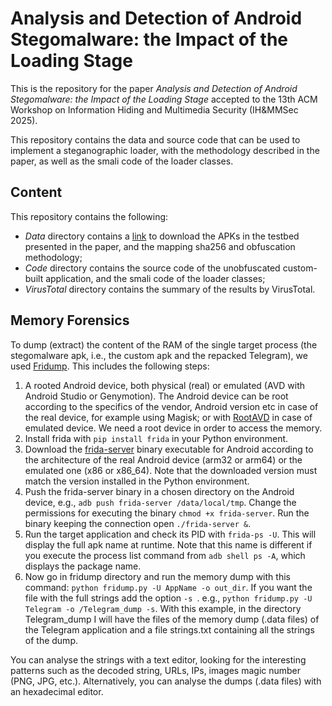# Analysis and Detection of Android Stegomalware: the Impact of the Loading Stage

This is the repository for the paper *Analysis and Detection of Android Stegomalware: the Impact of the Loading Stage* accepted to the 13th ACM Workshop on Information Hiding and Multimedia Security (IH&MMSec 2025).

This repository contains the data and source code that can be used to implement a steganographic loader, with the methodology described in the paper, as well as the smali code of the loader classes.

## Content

This repository contains the following:
- *Data* directory contains a [link](https://www.dropbox.com/scl/fi/iifp9yvf0lsolgedgc18f/APKs.zip?rlkey=a0yqxlxhow1jb0quu5xrixjp8&st=uzlbar81&dl=0) to download the APKs in the testbed presented in the paper, 
and the mapping sha256 and obfuscation methodology;
- *Code* directory contains the source code of the unobfuscated custom-built application, and the smali code of the loader classes;
- *VirusTotal* directory contains the summary of the results by VirusTotal.

## Memory Forensics

To dump (extract) the content of the RAM of the single target process (the stegomalware apk, i.e., the custom apk and the repacked Telegram), we used [Fridump](https://github.com/Nightbringer21/fridump). This includes the following steps:
1) A rooted Android device, both physical (real) or emulated (AVD with Android Studio or Genymotion). The Android device can be root according to the specifics of the vendor, Android version etc in case of the real device, for example using Magisk; or with [RootAVD](https://github.com/newbit1/rootAVD) in case of emulated device. We need a root device in order to access the memory.
2) Install frida with ```pip install frida``` in your Python environment. 
3) Download the [frida-server](https://github.com/frida/frida/releases) binary executable for Android according to the architecture of the real Android device (arm32 or arm64) or the emulated one (x86 or x86_64). Note that the downloaded version must match the version installed in the Python environment.
4) Push the frida-server binary in a chosen directory on the Android device, e.g., ```adb push frida-server /data/local/tmp```. Change the permissions for executing the binary ```chmod +x frida-server```. Run the binary keeping the connection open ```./frida-server &```.
5) Run the target application and check its PID with ```frida-ps -U```. This will display the full apk name at runtime. Note that this name is different if you execute the process list command from ```adb shell ps -A```, which displays the package name.
6) Now go in fridump directory and run the memory dump with this command: ```python fridump.py -U AppName -o out_dir```. If you want the file with the full strings add the option ```-s ```. e.g., ```python fridump.py -U Telegram -o /Telegram_dump -s```. With this example, in the directory Telegram_dump I will have the files of the memory dump (.data files) of the Telegram application and a file strings.txt containing all the strings of the dump.

You can analyse the strings with a text editor, looking for the interesting patterns such as the decoded string, URLs, IPs, images magic number (PNG, JPG, etc.). Alternatively, you can analyse the dumps (.data files) with an hexadecimal editor.
